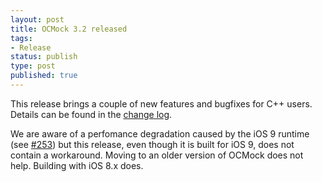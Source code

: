 ```yaml
---
layout: post
title: OCMock 3.2 released
tags:
- Release
status: publish
type: post
published: true
---
```

This release brings a couple of new features and bugfixes for C++ users.  Details can be found in the [change log](https://github.com/erikdoe/ocmock/blob/master/Source/Changes.txt).

We are aware of a perfomance degradation caused by the iOS 9 runtime (see [#253](https://github.com/erikdoe/ocmock/issues/253)) but this release, even though it is built for iOS 9, does not contain a workaround. Moving to an older version of OCMock does not help. Building with iOS 8.x does.
